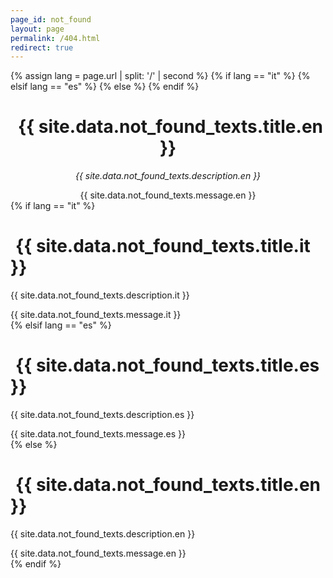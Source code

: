 ```yaml
---
page_id: not_found
layout: page
permalink: /404.html
redirect: true
---
```


{% assign lang = page.url | split: '/' | second %}
{% if lang == "it" %}
  <meta http-equiv="refresh" content="5; url={{ site.baseurl | prepend: site.url }}/it" />
{% elsif lang == "es" %}
  <meta http-equiv="refresh" content="5; url={{ site.baseurl | prepend: site.url }}/es" />
{% else %}
  <meta http-equiv="refresh" content="5; url={{ site.baseurl | prepend: site.url }}" />
{% endif %}

<div id="localized-404" style="text-align: center;">
  <h1 style="color: var(--global-theme-color);">
    <i class="fa-solid fa-file-circle-question" style="color: var(--global-theme-color); margin-right: 0.5rem;"></i>
    {{ site.data.not_found_texts.title.en }}
  </h1>
  <p><i>{{ site.data.not_found_texts.description.en }}</i></p>
  <div>{{ site.data.not_found_texts.message.en }}</div>
</div>

<script>
  const texts = {{ site.data.not_found_texts | jsonify }};
  const lang = window.location.pathname.startsWith("/it") ? "it" :
               window.location.pathname.startsWith("/es") ? "es" : "en";

  document.addEventListener("DOMContentLoaded", () => {
    document.querySelector("#localized-404 h1").innerHTML =
      '<i class="fa-solid fa-file-circle-question" style="margin-right: 0.5rem;"></i> ' +
      (texts.title[lang] || texts.title.en);

    document.querySelector("#localized-404 p").textContent = texts.description[lang] || texts.description.en;

    document.querySelector("#localized-404 div").innerHTML = (texts.message[lang] || texts.message.en)
      .replace(/\[([^\]]+)]\(([^)]+)\)/g, '<a href="$2">$1</a>');

    document.title = "404 – " + (texts.title[lang] || texts.title.en);
  });
</script>

<noscript>
  {% if lang == "it" %}
    <h1><i class="fa-solid fa-file-circle-question" style="margin-right: 0.5rem;"></i> {{ site.data.not_found_texts.title.it }}</h1>
    <p>{{ site.data.not_found_texts.description.it }}</p>
    <div>{{ site.data.not_found_texts.message.it }}</div>
  {% elsif lang == "es" %}
    <h1><i class="fa-solid fa-file-circle-question" style="margin-right: 0.5rem;"></i> {{ site.data.not_found_texts.title.es }}</h1>
    <p>{{ site.data.not_found_texts.description.es }}</p>
    <div>{{ site.data.not_found_texts.message.es }}</div>
  {% else %}
    <h1><i class="fa-solid fa-file-circle-question" style="margin-right: 0.5rem;"></i> {{ site.data.not_found_texts.title.en }}</h1>
    <p>{{ site.data.not_found_texts.description.en }}</p>
    <div>{{ site.data.not_found_texts.message.en }}</div>
  {% endif %}
</noscript>
